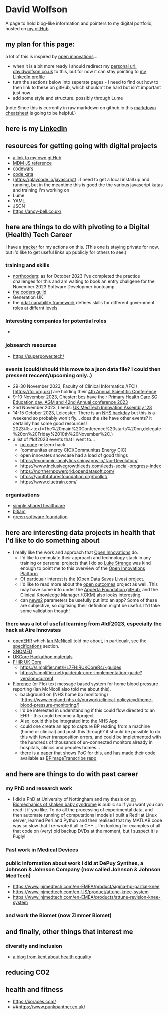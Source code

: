 # David Wolfson
A page to hold blog-like information and pointers to my digital portfolio, hosted on [my gitHub](https://github.com/WolfieKnee/).
## my plan for this page:
a lot of this is inspired by [open innovations](https://open-innovations.org/)...
* when it is a bit more ready I should redirect my [personal url: davidwolfson.co.uk](davidwolfson.co.uk) to this, but for now it can stay pointing to [my LinkedIn profile](https://www.linkedin.com/in/david-wolfson-6149a38/)
* turn the sections below into seperate pages - I need to find out how to then link to these on gitHub, which shouldn't be hard but isn't important just now
* add some style and structure. possibly through Lume

(note:Since this is currently in raw markdown on github.io this [markdown cheatsheet](https://github.com/adam-p/markdown-here/wiki/Markdown-Cheatsheet#html) is going to be helpful.)

## here is my [LinkedIn](https://www.linkedin.com/in/david-wolfson-6149a38/ "LinkedIn")

## resources for getting going with digital projects
 * [a link to my own gitHub](https://github.com/WolfieKnee/)
 * [MDM JS reference](https://developer.mozilla.org/en-US/docs/Web/JavaScript)
 * [codewars](https://www.codewars.com/)
 * [code kata](http://codekata.com/)
 * (https://playcode.io/javascript) : I need to get a local install up and running, but in the meantime this is good the the various javascript katas and training I'm working on
 * Lume
 * YAML
 * JSON
 * https://andy-bell.co.uk/


## here are things to do with pivoting to a Digital (Health) Tech Career
I have a [tracker](https://docs.google.com/spreadsheets/d/1gVUXxEQxiFwOGSN3j87z4kNrJ43kaHIns3qNJZ93_lk/edit?usp=sharing) for my actions on this. (This one is staying private for now, but I'd like to get useful links up publicly for others to see.) 
### training and skills
 * [northcoders](https://northcoders.com/our-courses/coding-bootcamp): as for October 2023 I've completed the practice challenges for this and am waiting to book an entry challgene for the November 2023 Software Developmer bootcamp. 
 * [the coders guild](https://thecodersguild.org.uk/course-directory/#courses)
 * Generation UK
 * the [ddat capability framework](https://ddat-capability-framework.service.gov.uk/) defines skills for different government roles at differnt levels
### Interesting companies for potential roles
 * 
### jobsearch resources
* https://superpower.tech/

### events (could/should this move to a json data file? I could then pressent reccent/upcoming only..)
* 29-30 November 2023, Faculty of Clinical Informatics /(FCI)[https://fci.org.uk/] are holding their [4th Annual Scientific Conference](https://fci.org.uk/events/fci-annual-scientific-conference-2023.html)
* 9-10 November 2023, Chester: [bcs](https://www.bcs.org/) have their [Primary Health Care SG Education day, AGM and 42nd Annual conference 2023](https://www.bcs.org/membership-and-registrations/member-communities/primary-health-care-specialist-group/conferences-and-events/phcsg-agm-and-annual-conference-2023/)
* 2nd November 2023, Leeds: [UK MedTech Innovation Assembly '23](https://halstongroup.co/events/medtech-innovation-assembly/)
* 14-15 October 2023, Leicester: There is an [NHS hackday](https://nhshackday.com/events/2023/10/leicester) but this is a weekend so probably won't fly... does the site have other events? it certainly has some good resources!
2023/#:~:text=The%20main%20Conference%20starts%20on,delegate%20on%20Friday%2010th%20November%2C.)
* a list of #ldf2023 events that I went to...
   * [no code](https://www.nocodelab.co.uk/) netzero hack
    * [communitas enercy CIC](Communitas Energy CIC) 
  * open innovates showcase had a load of good things
   * https://economic-analytics.shinyapps.io/Tax-Devolution/
   * https://www.inclusivegrowthleeds.com/leeds-social-progress-index
   * https://northernpowergrid.opendatasoft.com/
   * https://youthfuturesfoundation.org/toolkit/
   * https://www.cluetrain.com/
 

### organisations
 * [simple shared healthcare](https://www.simple.uk.net/)
 * [bitjam](https://bitjam.org.uk/)
 * [green software foundation](https://greensoftware.foundation/)

## here are interesting data projects in health that I'd like to do something about
 * I really like the work and approach that [Open Innovations](https://open-innovations.org/) do.
   * I'd like to emmulate their approach and technology stack in any training or personal projects that I do so [Luke Strange](https://open-innovations.org/search/?author=lstrange) was kind enough to point me to this overview of the [Open Innovations Platform](https://open-innovations.github.io/platform/)
   * Of particualr interest is the (Open Data Saves Lives) project.
   * I'd like to read more about the [open outcomes](ahttps://apperta.org/openOutcomes/) project as well. This may have some info under the [Apperta Foundation gitHub](https://github.com/AppertaFoundation), and the [Clinical Knowledge Manager /(CKM)](https://ckm.apperta.org/ckm/) also looks interesting.
   * can [news2](https://www.rcplondon.ac.uk/projects/outputs/national-early-warning-score-news-2) parameters be usefully put into an app? Some of these are subjective, so digitising their definition might be useful. It'd take some validation though! 

### there was a lot of useful learning from #ldf2023, especially the hack at Aire Innovates 
 * [openEHR](https://openehr.org/) which [Ian McNicoll](https://www.linkedin.com/in/ianmcnicoll/) told me about, in particualr, see the [specifications](https://specifications.openehr.org/) section.
 * [SNOMED](https://www.snomed.org/)
 * [UKCore Hackathon materials](https://simplifier.net/guide/UKCore-Hackathon/)
 * [FHIR UK Core](https://digital.nhs.uk/services/fhir-uk-core)
   * https://simplifier.net/HL7FHIRUKCoreR4/~guides
   * https://simplifier.net/guide/uk-core-implementation-guide?version=current
 * [Florence](https://florence.community/) (or Flo) text message based system for home blood pressure reporting (Ian McNicoll also told me about this).
   * background on [NHS home bp monitoring)[https://www.england.nhs.uk/ourwork/clinical-policy/cvd/home-blood-pressure-monitoring/] 
   * I'd be interested in understanding if this could flow directed to an EHR - this could become a #project
   * Also, could this be integrated into the NHS App
   * could one create an app to capture BP reading from a machine (home or clinical) and push this through? it should be possible to do this with fewer transposition errors, and could be impletmented with the hundreds of thousands of un-connected monitors already in hospitals, clinics and peoples homes...
   * there is a [paper](https://www.frontiersin.org/articles/10.3389/frai.2021.543176/full) that shows PoC for this, and has made their code available as [BPimageTranscribe repo](https://github.com/cliffordlab/BPimageTranscribe)

## and here are things to do with past career
### my PhD and research work
  * I did a PhD at University of Nottingham and my thesis on [on Biomechanics of shaken baby syndrome](https://eprints.nottingham.ac.uk/11217/) is public so if you want you can read it if you like. To do all the processing of experimental data, and then automate running of computational models I built a RedHat Linux server, learned Perl and Python and then realised that my MATLAB code was so slow that I re-wrote it all in C++... I'm looking for examples of all that code on (very) old backup DVDs at the moment, but I suspect it is Fugly!
### Past work in Medical Devices
### public information about work I did at DePuy Synthes, a Johnson & Johnson Company (now called Johnson & Johnson MedTech)
* https://www.jnjmedtech.com/en-EMEA/product/sigma-hp-partial-knee
* https://www.jnjmedtech.com/en-US/product/attune-knee-system
* https://www.jnjmedtech.com/en-EMEA/products/attune-revision-knee-system
### and work the Biomet (now Zimmer Biomet)


## and finally, other things that interest me
### diversity and inclusion
* [a blog from kent about health equality](https://kenthealthinequalityuk.wordpress.com/2023/08/29/reducing-inequality-and-variations/)

## reducing CO2

## health and fitness
* https://xoraces.com/
* ##https://www.punkpanther.co.uk/
